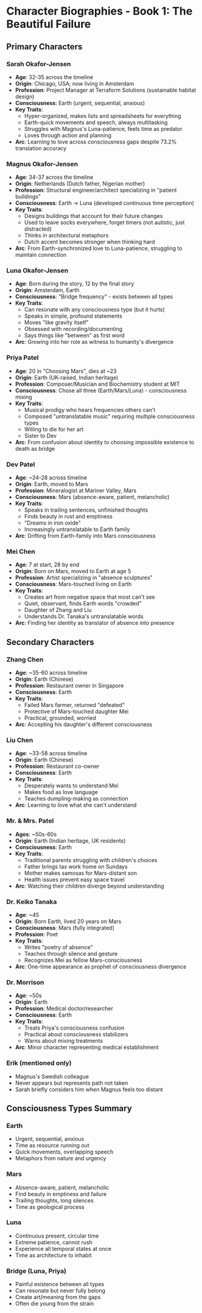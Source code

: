 # Character Biographies - Book 1: The Beautiful Failure

## Primary Characters

### Sarah Okafor-Jensen
- **Age**: 32-35 across the timeline
- **Origin**: Chicago, USA; now living in Amsterdam
- **Profession**: Project Manager at Terraform Solutions (sustainable habitat design)
- **Consciousness**: Earth (urgent, sequential, anxious)
- **Key Traits**: 
  - Hyper-organized, makes lists and spreadsheets for everything
  - Earth-quick movements and speech, always multitasking
  - Struggles with Magnus's Luna-patience, feels time as predator
  - Loves through action and planning
- **Arc**: Learning to love across consciousness gaps despite 73.2% translation accuracy

### Magnus Okafor-Jensen
- **Age**: 34-37 across the timeline
- **Origin**: Netherlands (Dutch father, Nigerian mother)
- **Profession**: Structural engineer/architect specializing in "patient buildings"
- **Consciousness**: Earth → Luna (developed continuous time perception)
- **Key Traits**:
  - Designs buildings that account for their future changes
  - Used to leave socks everywhere, forget timers (not autistic, just distracted)
  - Thinks in architectural metaphors
  - Dutch accent becomes stronger when thinking hard
- **Arc**: From Earth-synchronized love to Luna-patience, struggling to maintain connection

### Luna Okafor-Jensen
- **Age**: Born during the story, 12 by the final story
- **Origin**: Amsterdam, Earth
- **Consciousness**: "Bridge frequency" - exists between all types
- **Key Traits**:
  - Can resonate with any consciousness type (but it hurts)
  - Speaks in simple, profound statements
  - Moves "like gravity itself"
  - Obsessed with recording/documenting
  - Says things like "between" as first word
- **Arc**: Growing into her role as witness to humanity's divergence

### Priya Patel
- **Age**: 20 in "Choosing Mars", dies at ~23
- **Origin**: Earth (UK-raised, Indian heritage)
- **Profession**: Composer/Musician and Biochemistry student at MIT
- **Consciousness**: Chose all three (Earth/Mars/Luna) - consciousness mixing
- **Key Traits**:
  - Musical prodigy who hears frequencies others can't
  - Composed "untranslatable music" requiring multiple consciousness types
  - Willing to die for her art
  - Sister to Dev
- **Arc**: From confusion about identity to choosing impossible existence to death as bridge

### Dev Patel
- **Age**: ~24-28 across timeline
- **Origin**: Earth, moved to Mars
- **Profession**: Mineralogist at Mariner Valley, Mars
- **Consciousness**: Mars (absence-aware, patient, melancholic)
- **Key Traits**:
  - Speaks in trailing sentences, unfinished thoughts
  - Finds beauty in rust and emptiness
  - "Dreams in iron oxide"
  - Increasingly untranslatable to Earth family
- **Arc**: Drifting from Earth-family into Mars consciousness

### Mei Chen
- **Age**: 7 at start, 28 by end
- **Origin**: Born on Mars, moved to Earth at age 5
- **Profession**: Artist specializing in "absence sculptures"
- **Consciousness**: Mars-touched living on Earth
- **Key Traits**:
  - Creates art from negative space that most can't see
  - Quiet, observant, finds Earth words "crowded"
  - Daughter of Zhang and Liu
  - Understands Dr. Tanaka's untranslatable words
- **Arc**: Finding her identity as translator of absence into presence

## Secondary Characters

### Zhang Chen
- **Age**: ~35-60 across timeline
- **Origin**: Earth (Chinese)
- **Profession**: Restaurant owner in Singapore
- **Consciousness**: Earth
- **Key Traits**:
  - Failed Mars farmer, returned "defeated"
  - Protective of Mars-touched daughter Mei
  - Practical, grounded, worried
- **Arc**: Accepting his daughter's different consciousness

### Liu Chen
- **Age**: ~33-58 across timeline
- **Origin**: Earth (Chinese)
- **Profession**: Restaurant co-owner
- **Consciousness**: Earth
- **Key Traits**:
  - Desperately wants to understand Mei
  - Makes food as love language
  - Teaches dumpling-making as connection
- **Arc**: Learning to love what she can't understand

### Mr. & Mrs. Patel
- **Ages**: ~50s-60s
- **Origin**: Earth (Indian heritage, UK residents)
- **Consciousness**: Earth
- **Key Traits**:
  - Traditional parents struggling with children's choices
  - Father brings tax work home on Sundays
  - Mother makes samosas for Mars-distant son
  - Health issues prevent easy space travel
- **Arc**: Watching their children diverge beyond understanding

### Dr. Keiko Tanaka
- **Age**: ~45
- **Origin**: Born Earth, lived 20 years on Mars
- **Consciousness**: Mars (fully integrated)
- **Profession**: Poet
- **Key Traits**:
  - Writes "poetry of absence"
  - Teaches through silence and gesture
  - Recognizes Mei as fellow Mars-consciousness
- **Arc**: One-time appearance as prophet of consciousness divergence

### Dr. Morrison
- **Age**: ~50s
- **Origin**: Earth
- **Profession**: Medical doctor/researcher
- **Consciousness**: Earth
- **Key Traits**:
  - Treats Priya's consciousness confusion
  - Practical about consciousness stabilizers
  - Warns about mixing treatments
- **Arc**: Minor character representing medical establishment

### Erik (mentioned only)
- Magnus's Swedish colleague
- Never appears but represents path not taken
- Sarah briefly considers him when Magnus feels too distant

## Consciousness Types Summary

### Earth
- Urgent, sequential, anxious
- Time as resource running out
- Quick movements, overlapping speech
- Metaphors from nature and urgency

### Mars  
- Absence-aware, patient, melancholic
- Find beauty in emptiness and failure
- Trailing thoughts, long silences
- Time as geological process

### Luna
- Continuous present, circular time
- Extreme patience, cannot rush
- Experience all temporal states at once
- Time as architecture to inhabit

### Bridge (Luna, Priya)
- Painful existence between all types
- Can resonate but never fully belong
- Create art/meaning from the gaps
- Often die young from the strain
